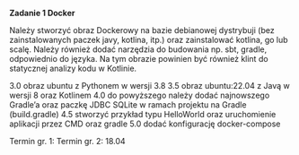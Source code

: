 **Zadanie 1 Docker**

Należy stworzyć obraz Dockerowy  na bazie debianowej dystrybuji (bez zainstalowanych paczek javy, kotlina, itp.) oraz zainstalować kotlina, go lub scalę. Należy również dodać narzędzia do budowania np. sbt, gradle, odpowiednio do języka. Na tym obrazie powinien być również klint do statycznej analizy kodu w Kotlinie.

3.0 obraz ubuntu z Pythonem w wersji 3.8
3.5 obraz ubuntu:22.04 z Javą w wersji 8 oraz Kotlinem
4.0 do powyższego należy dodać najnowszego Gradle’a oraz paczkę JDBC SQLite w ramach projektu na Gradle (build.gradle)
4.5 stworzyć przykład typu HelloWorld oraz uruchomienie aplikacji przez CMD oraz gradle
5.0 dodać konfigurację docker-compose


Termin gr. 1: 
Termin gr. 2: 18.04
